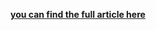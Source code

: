 <b><a href='https://towardsdatascience.com/anomaly-detection-with-permutation-undersampling-and-time-dependency-5919e7c695d0'>you can find the full article here</a></b>
